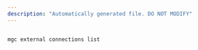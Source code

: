 ```yaml
---
description: "Automatically generated file. DO NOT MODIFY"
---
```


```cli

mgc external connections list

```